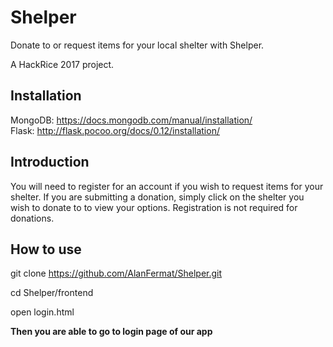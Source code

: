 # Shelper
Donate to or request items for your local shelter with Shelper.

A HackRice 2017 project.

## Installation
MongoDB: https://docs.mongodb.com/manual/installation/  
Flask: http://flask.pocoo.org/docs/0.12/installation/

## Introduction
You will need to register for an account if you wish to request items for your shelter. If you are submitting a donation, simply click on the shelter you wish to donate to to view your options. Registration is not required for donations.

## How to use
git clone https://github.com/AlanFermat/Shelper.git

cd Shelper/frontend

open login.html

__Then you are able to go to login page of our app__  
